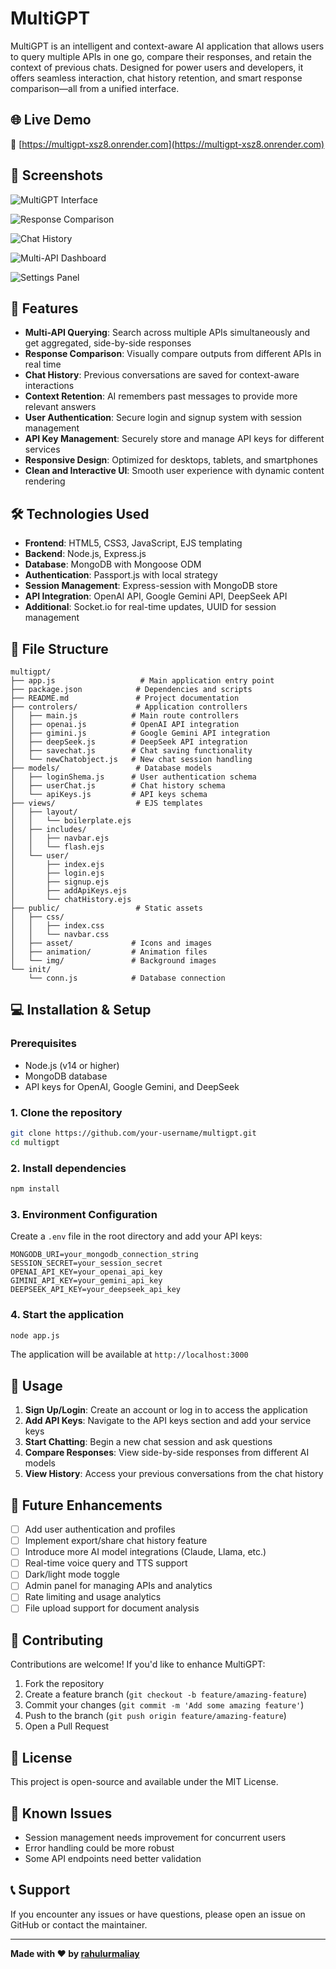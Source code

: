 
# MultiGPT

MultiGPT is an intelligent and context-aware AI application that allows users to query multiple APIs in one go, compare their responses, and retain the context of previous chats. Designed for power users and developers, it offers seamless interaction, chat history retention, and smart response comparison—all from a unified interface.

## 🌐 Live Demo
🔗 [https://multigpt-xsz8.onrender.com](https://multigpt-xsz8.onrender.com)

## 📸 Screenshots

![MultiGPT Interface](https://github.com/user-attachments/assets/c87b018c-bfc4-48fb-b71c-6f9318d85931)

![Response Comparison](https://github.com/user-attachments/assets/538e8e8b-8d4a-4eda-9e4b-94828e)

![Chat History](https://github.com/user-attachments/assets/ba6f11e7-2fd6-48e8-850d-ab4ac7edf944)

![Multi-API Dashboard](https://github.com/user-attachments/assets/9d97e1af-d371-4cf2-8ab6-f95df1065b8b)

![Settings Panel](https://github.com/user-attachments/assets/f86b8aa3-b1cf-4f2f-be79-4101dbe05469)

## 🚀 Features

- **Multi-API Querying**: Search across multiple APIs simultaneously and get aggregated, side-by-side responses
- **Response Comparison**: Visually compare outputs from different APIs in real time
- **Chat History**: Previous conversations are saved for context-aware interactions
- **Context Retention**: AI remembers past messages to provide more relevant answers
- **User Authentication**: Secure login and signup system with session management
- **API Key Management**: Securely store and manage API keys for different services
- **Responsive Design**: Optimized for desktops, tablets, and smartphones
- **Clean and Interactive UI**: Smooth user experience with dynamic content rendering

## 🛠️ Technologies Used

- **Frontend**: HTML5, CSS3, JavaScript, EJS templating
- **Backend**: Node.js, Express.js
- **Database**: MongoDB with Mongoose ODM
- **Authentication**: Passport.js with local strategy
- **Session Management**: Express-session with MongoDB store
- **API Integration**: OpenAI API, Google Gemini API, DeepSeek API
- **Additional**: Socket.io for real-time updates, UUID for session management

## 📁 File Structure

```
multigpt/
├── app.js                   # Main application entry point
├── package.json            # Dependencies and scripts
├── README.md               # Project documentation
├── controlers/             # Application controllers
│   ├── main.js            # Main route controllers
│   ├── openai.js          # OpenAI API integration
│   ├── gimini.js          # Google Gemini API integration
│   ├── deepSeek.js        # DeepSeek API integration
│   ├── savechat.js        # Chat saving functionality
│   └── newChatobject.js   # New chat session handling
├── models/                 # Database models
│   ├── loginShema.js      # User authentication schema
│   ├── userChat.js        # Chat history schema
│   └── apiKeys.js         # API keys schema
├── views/                  # EJS templates
│   ├── layout/
│   │   └── boilerplate.ejs
│   ├── includes/
│   │   ├── navbar.ejs
│   │   └── flash.ejs
│   └── user/
│       ├── index.ejs
│       ├── login.ejs
│       ├── signup.ejs
│       ├── addApiKeys.ejs
│       └── chatHistory.ejs
├── public/                 # Static assets
│   ├── css/
│   │   ├── index.css
│   │   └── navbar.css
│   ├── asset/             # Icons and images
│   ├── animation/         # Animation files
│   └── img/               # Background images
└── init/
    └── conn.js            # Database connection
```

## 💻 Installation & Setup

### Prerequisites
- Node.js (v14 or higher)
- MongoDB database
- API keys for OpenAI, Google Gemini, and DeepSeek

### 1. Clone the repository
```bash
git clone https://github.com/your-username/multigpt.git
cd multigpt
```

### 2. Install dependencies
```bash
npm install
```

### 3. Environment Configuration
Create a `.env` file in the root directory and add your API keys:
```env
MONGODB_URI=your_mongodb_connection_string
SESSION_SECRET=your_session_secret
OPENAI_API_KEY=your_openai_api_key
GIMINI_API_KEY=your_gemini_api_key
DEEPSEEK_API_KEY=your_deepseek_api_key
```

### 4. Start the application
```bash
node app.js
```

The application will be available at `http://localhost:3000`

## 🔧 Usage

1. **Sign Up/Login**: Create an account or log in to access the application
2. **Add API Keys**: Navigate to the API keys section and add your service keys
3. **Start Chatting**: Begin a new chat session and ask questions
4. **Compare Responses**: View side-by-side responses from different AI models
5. **View History**: Access your previous conversations from the chat history

## 🔮 Future Enhancements

- [ ] Add user authentication and profiles
- [ ] Implement export/share chat history feature
- [ ] Introduce more AI model integrations (Claude, Llama, etc.)
- [ ] Real-time voice query and TTS support
- [ ] Dark/light mode toggle
- [ ] Admin panel for managing APIs and analytics
- [ ] Rate limiting and usage analytics
- [ ] File upload support for document analysis

## 🤝 Contributing

Contributions are welcome! If you'd like to enhance MultiGPT:

1. Fork the repository
2. Create a feature branch (`git checkout -b feature/amazing-feature`)
3. Commit your changes (`git commit -m 'Add some amazing feature'`)
4. Push to the branch (`git push origin feature/amazing-feature`)
5. Open a Pull Request

## 📄 License

This project is open-source and available under the MIT License.

## 🐛 Known Issues

- Session management needs improvement for concurrent users
- Error handling could be more robust
- Some API endpoints need better validation

## 📞 Support

If you encounter any issues or have questions, please open an issue on GitHub or contact the maintainer.

---

**Made with ❤️ by [rahulurmaliay](https://github.com/rahulurmaliay)**
